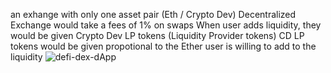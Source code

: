  an exhange with only one asset pair (Eth / Crypto Dev)
Decentralized Exchange would take a fees of 1% on swaps
When user adds liquidity, they would be given Crypto Dev LP tokens (Liquidity Provider tokens)
CD LP tokens would be given propotional to the Ether user is willing to add to the liquidity
![defi-dex-dApp](https://user-images.githubusercontent.com/81683825/181036416-2ee1aac3-d844-4bfa-8359-fe0639ec9afa.png)

